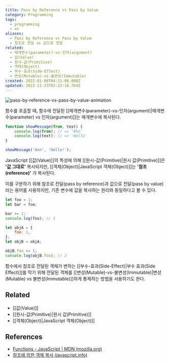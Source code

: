 ```yaml
---
title: Pass by Reference vs Pass by Value
category: Programming
tags:
  - programming
  - vs
aliases:
  - Pass by Reference vs Pass by Value
  - 참조로 전달 vs 값으로 전달
related:
  - 매개변수(parameter)-vs-인자(argument)
  - 값(Value)
  - 원시-값(Primitive)
  - 객체(Object)
  - 부수-효과(Side-Effect)
  - 변성(Mutable)-vs-불변성(Immutable)
created: 2022-01-06T04:11:00.000Z
updated: 2022-11-23T02:23:18.764Z
---
```


![pass-by-reference-vs-pass-by-value-animation](https://blog.penjee.com/wp-content/uploads/2015/02/pass-by-reference-vs-pass-by-value-animation.gif)

함수를 호출할 때, 함수에 전달된 [[매개변수(parameter)-vs-인자(argument)|매개변수(parameter) vs 인자(argument)]]는 매개변수에 복사된다.

```js
function showMessage(from, text) {
	console.log(from); // => 'Ahn'
	console.log(text); // => 'Hello'
}

showMessage('Ann', 'Hello!');
```

JavaScript [[값(Value)]]의 특성에 의해 [[원시-값(Primitive)|원시 값(Primitive)]]은 **'값 그대로'** 복사되지만, [[객체(Object)|JavaScript 객체(Object)]]는 **'참조(reference)'** 가 복사된다.

이를 구분하기 위해 참조로 전달(pass by reference)과 값으로 전달(pass by value)라는 용어를 사용하지만, 기존 변수에 값을 복사하는 원리와 동일하다고 볼 수 있다.

```js
let foo = 1;
let bar = foo;

bar += 1;
console.log(foo); // 1

let objA = {
	foo: 1,
};
let objB = objA;

objB.foo += 1;
console.log(objB.foo); // 2
```

함수에서 참조로 전달된 객체가 변하는 [[부수-효과(Side-Effect)|부수 효과(Side Effect)]]를 막기 위해 전달된 객체를 [[변성(Mutable)-vs-불변성(Immutable)|변성(Mutable) vs 불변성(Immutable)]]하게 통제하는 방법을 사용하기도 한다.

## Related

- [[값(Value)]]
- [[원시-값(Primitive)|원시 값(Primitive)]]
- [[객체(Object)|JavaScript 객체(Object)]]

## References

- [Functions - JavaScript | MDN (mozilla.org)](https://developer.mozilla.org/en-US/docs/Web/JavaScript/Guide/Functions#function_declarations)
- [참조에 의한 객체 복사 (javascript.info)](https://ko.javascript.info/object-copy)
